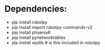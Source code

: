 # Dependencies:
* pip install robotpy
* pip install import robotpy-commands-v2
* pip install phoenix6
* pip install pynetworktables
* pip install wpilib # is this included in robotpy

